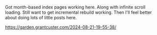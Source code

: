 Got month-based index pages working here. Along with infinite scroll loading. Still want to get incremental rebuild working. Then I'll feel better about doing lots of little posts here.

https://garden.grantcuster.com/2024-08-21-19-55-38/
